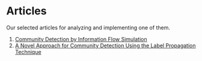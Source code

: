 # Articles
Our selected articles for analyzing and implementing one of them.
1. [Community Detection by Information Flow Simulation](https://arxiv.org/abs/1805.04920)
2. [A Novel Approach for Community Detection Using the Label Propagation Technique](https://link.springer.com/chapter/10.1007/978-981-10-8797-4_14)